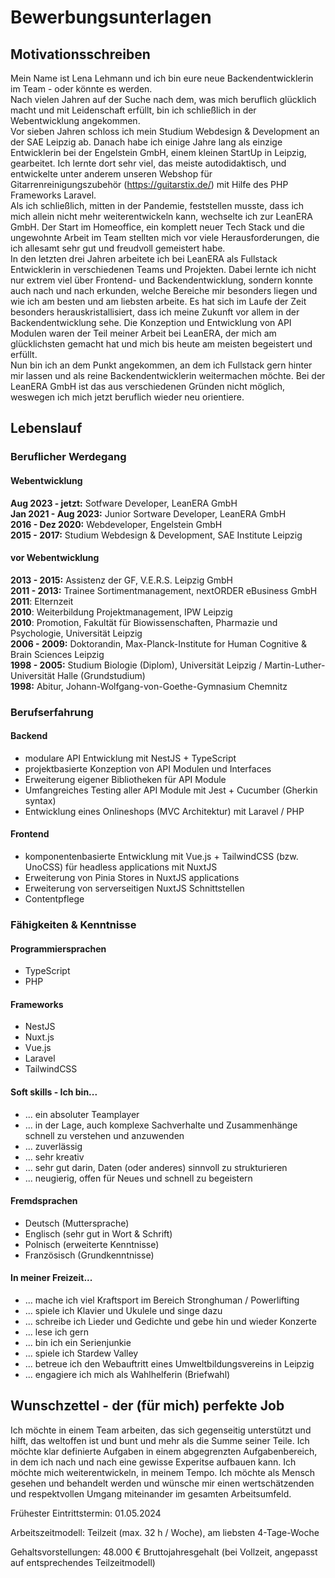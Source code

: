 # Bewerbungsunterlagen

## Motivationsschreiben

Mein Name ist Lena Lehmann und ich bin eure neue Backendentwicklerin im Team - oder könnte es werden.  
Nach vielen Jahren auf der Suche nach dem, was mich beruflich glücklich macht und mit Leidenschaft erfüllt, bin ich schließlich in der Webentwicklung angekommen.  
Vor sieben Jahren schloss ich mein Studium Webdesign & Development an der SAE Leipzig ab. Danach habe ich einige Jahre lang als einzige Entwicklerin bei der Engelstein GmbH, einem kleinen StartUp in Leipzig, gearbeitet. Ich lernte dort sehr viel, das meiste autodidaktisch, und entwickelte unter anderem unseren Webshop für Gitarrenreinigungszubehör (<https://guitarstix.de/>) mit Hilfe des PHP Frameworks Laravel.  
Als ich schließlich, mitten in der Pandemie, feststellen musste, dass ich mich allein nicht mehr weiterentwickeln kann, wechselte ich zur LeanERA GmbH. Der Start im Homeoffice, ein komplett neuer Tech Stack und die ungewohnte Arbeit im Team stellten mich vor viele Herausforderungen, die ich allesamt sehr gut und freudvoll gemeistert habe.  
In den letzten drei Jahren arbeitete ich bei LeanERA als Fullstack Entwicklerin in verschiedenen Teams und Projekten. Dabei lernte ich nicht nur extrem viel über Frontend- und Backendentwicklung, sondern konnte auch nach und nach erkunden, welche Bereiche mir besonders liegen und wie ich am besten und am liebsten arbeite. Es hat sich im Laufe der Zeit besonders herauskristallisiert, dass ich meine Zukunft vor allem in der Backendentwicklung sehe. Die Konzeption und Entwicklung von API Modulen waren der Teil meiner Arbeit bei LeanERA, der mich am glücklichsten gemacht hat und mich bis heute am meisten begeistert und erfüllt.  
Nun bin ich an dem Punkt angekommen, an dem ich Fullstack gern hinter mir lassen und als reine Backendentwicklerin weitermachen möchte. Bei der LeanERA GmbH ist das aus verschiedenen Gründen nicht möglich, weswegen ich mich jetzt beruflich wieder neu orientiere.

## Lebenslauf
### Beruflicher Werdegang 
#### Webentwicklung

**Aug 2023 - jetzt:** Sotfware Developer, LeanERA GmbH  
**Jan 2021 - Aug 2023:** Junior Sortware Developer, LeanERA GmbH  
**2016 - Dez 2020:** Webdeveloper, Engelstein GmbH  
**2015 - 2017:** Studium Webdesign & Development, SAE Institute Leipzig

#### vor Webentwicklung

**2013 - 2015:** Assistenz der GF, V.E.R.S. Leipzig GmbH  
**2011 - 2013:** Trainee Sortimentmanagement, nextORDER eBusiness GmbH  
**2011**: Elternzeit  
**2010**: Weiterbildung Projektmanagement, IPW Leipzig  
**2010**: Promotion, Fakultät für Biowissenschaften, Pharmazie und Psychologie, Universität Leipzig  
**2006 - 2009:** Doktorandin, Max-Planck-Institute for Human Cognitive & Brain Sciences Leipzig  
**1998 - 2005:** Studium Biologie (Diplom), Universität Leipzig / Martin-Luther-Universität Halle (Grundstudium)  
**1998:** Abitur, Johann-Wolfgang-von-Goethe-Gymnasium Chemnitz


### Berufserfahrung
#### Backend

* modulare API Entwicklung mit NestJS + TypeScript
* projektbasierte Konzeption von API Modulen und Interfaces
* Erweiterung eigener Bibliotheken für API Module
* Umfangreiches Testing aller API Module mit Jest + Cucumber (Gherkin syntax)
* Entwicklung eines Onlineshops (MVC Architektur) mit Laravel / PHP

#### Frontend

* komponentenbasierte Entwicklung mit Vue.js + TailwindCSS (bzw. UnoCSS) für headless applications mit NuxtJS
* Erweiterung von Pinia Stores in NuxtJS applications
* Erweiterung von serverseitigen NuxtJS Schnittstellen
* Contentpflege

### Fähigkeiten & Kenntnisse
#### Programmiersprachen

* TypeScript
* PHP

#### Frameworks

* NestJS
* Nuxt.js
* Vue.js
* Laravel
* TailwindCSS

#### Soft skills - Ich bin...

* ... ein absoluter Teamplayer
* ... in der Lage, auch komplexe Sachverhalte und Zusammenhänge schnell zu verstehen und anzuwenden
* ... zuverlässig
* ... sehr kreativ
* ... sehr gut darin, Daten (oder anderes) sinnvoll zu strukturieren
* ... neugierig, offen für Neues und schnell zu begeistern

#### Fremdsprachen

* Deutsch (Muttersprache)
* Englisch (sehr gut in Wort & Schrift)
* Polnisch (erweiterte Kenntnisse)
* Französisch (Grundkenntnisse)

#### In meiner Freizeit...

* ... mache ich viel Kraftsport im Bereich Stronghuman / Powerlifting
* ... spiele ich Klavier und Ukulele und singe dazu
* ... schreibe ich Lieder und Gedichte und gebe hin und wieder Konzerte
* ... lese ich gern
* ... bin ich ein Serienjunkie
* ... spiele ich Stardew Valley
* ... betreue ich den Webauftritt eines Umweltbildungsvereins in Leipzig
* ... engagiere ich mich als Wahlhelferin (Briefwahl)

## Wunschzettel - der (für mich) perfekte Job

Ich möchte in einem Team arbeiten, das sich gegenseitig unterstützt und hilft, das weltoffen ist und bunt und mehr als die Summe seiner Teile. Ich möchte klar definierte Aufgaben in einem abgegrenzten Aufgabenbereich, in dem ich nach und nach eine gewisse Experitse aufbauen kann. Ich möchte mich weiterentwickeln, in meinem Tempo. Ich möchte als Mensch gesehen und behandelt werden und wünsche mir einen wertschätzenden und respektvollen Umgang miteinander im gesamten Arbeitsumfeld.  

Frühester Eintrittstermin: 01.05.2024  

Arbeitszeitmodell: Teilzeit (max. 32 h / Woche), am liebsten 4-Tage-Woche  

Gehaltsvorstellungen: 48.000 € Bruttojahresgehalt (bei Vollzeit, angepasst auf entsprechendes Teilzeitmodell)  
